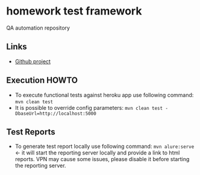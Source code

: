 # homework test framework

QA automation repository

## Links
 * [Github project](https://github.com/yakovlevartem29/homework-qa)

## Execution HOWTO
* To execute functional tests against heroku app use following command:
 `mvn clean test`
 * It is possible to override config parameters:
 `mvn clean test -DbaseUrl=http://localhost:5000`

## Test Reports
* To generate test report locally use following command:
`mvn alure:serve` <- it will start the reporting server locally and provide a link to html reports. 
VPN may cause some issues, please disable it before starting the reporting server.

